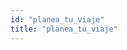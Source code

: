 ```yaml
---
id: "planea_tu_viaje"
title: "planea_tu_viaje"
---
```

<app-chessboard-nav></app-chessboard-nav>
<div id="actividades" ng-include="'assets/atoms/main/actividades.htm'" class="main-row"></div>
